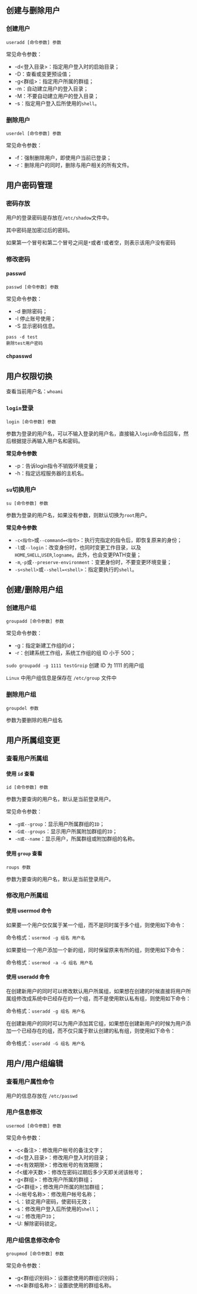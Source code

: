 ## 创建与删除用户

### 创建用户
`useradd [命令参数] 参数`

常见命令参数：

- -d<登入目录>：指定用户登入时的启始目录；
- -D：查看或变更预设值；
- -g<群组>：指定用户所属的群组；
- -m：自动建立用户的登入目录；
- -M：不要自动建立用户的登入目录；
- -s：指定用户登入后所使用的`shell`。

### 删除用户
`userdel [命令参数] 参数`

常见命令参数：

- -f：强制删除用户，即使用户当前已登录；
- -r：删除用户的同时，删除与用户相关的所有文件。

## 用户密码管理

### 密码存放
用户的登录密码是存放在`/etc/shadow`文件中。

其中密码是加密过后的密码。

如果第一个冒号和第二个冒号之间是`*`或者`!`或者空，则表示该用户没有密码

### 修改密码

#### passwd
`passwd [命令参数] 参数`

常见命令参数：

- -d 删除密码；
- -l 停止账号使用；
- -S 显示密码信息。

```
pass -d test
删除test用户密码

```

#### chpasswd

## 用户权限切换

查看当前用户名：`whoami`
### `login`登录

`login [命令参数] 参数`

参数为登录的用户名，可以不输入登录的用户名，直接输入`login`命令后回车，然后根据提示再输入用户名和密码。

**常见命令参数**

- -p：告诉login指令不销毁环境变量；
- -h：指定远程服务器的主机名。

### `su`切换用户

`su [命令参数] 参数`

参数为登录的用户名，如果没有参数，则默认切换为`root`用户。

**常见命令参数**

- `-c<指令>`或`--command=<指令>`：执行完指定的指令后，即恢复原来的身份；
- `-l`或`--login`：改变身份时，也同时变更工作目录，以及`HOME`,`SHELL`,`USER`,`logname`。此外，也会变更PATH变量；
- `-m`,`-p`或`--preserve-environment`：变更身份时，不要变更环境变量；
- `-s<shell>`或`--shell=<shell>`：指定要执行的`shell`。

## 创建/删除用户组

### 创建用户组

`groupadd [命令参数] 参数`

常见命令参数：

- -g：指定新建工作组的id；
- -r：创建系统工作组，系统工作组的组 ID 小于 500；

`sudo groupadd -g 1111 testGroip` 创建 ID 为 1111 的用户组

`Linux` 中用户组信息是保存在 `/etc/group` 文件中

### 删除用户组
`groupdel 参数`

参数为要删除的用户组名

## 用户所属组变更

### 查看用户所属组

#### 使用 `id` 查看
`id [命令参数] 参数`

参数为要查询的用户名，默认是当前登录用户。

常见命令参数：

- `-g或--group`：显示用户所属群组的`ID`；
- `-G或--groups`：显示用户所属附加群组的`ID`；
- `-n或--name`：显示用户，所属群组或附加群组的名称。

#### 使用 `group` 查看
`roups 参数`

参数为要查询的用户名，默认是当前登录用户。

### 修改用户所属组

#### 使用 usermod 命令

如果要一个用户仅仅属于某一个组，而不是同时属于多个组，则使用如下命令：

命令格式：`usermod -g 组名 用户名`

如果要给一个用户添加一个新的组，同时保留原来有所的组，则使用如下命令：

命令格式：`usermod -a -G 组名 用户名`


#### 使用 useradd 命令

在创建新用户的同时可以修改默认用户所属组，如果想在创建的时候直接将用户所属组修改成系统中已经存在的一个组，而不是使用默认私有组，则使用如下命令：

命令格式：`useradd -g 组名 用户名`

在创建新用户的同时可以为用户添加其它组，如果想在创建新用户的时候为用户添加一个已经存在的组，而不仅只属于默认创建的私有组，则使用如下命令：

命令格式：`useradd -G 组名 用户名`

## 用户/用户组编辑


### 查看用户属性命令

用户的信息存放在 `/etc/passwd`

### 用户信息修改

`usermod [命令参数] 参数`

常见命令参数：

- -c<备注>：修改用户帐号的备注文字；
- -d<登入目录>：修改用户登入时的目录；
- -e<有效期限>：修改帐号的有效期限；
- -f<缓冲天数>：修改在密码过期后多少天即关闭该帐号；
- -g<群组>：修改用户所属的群组；
- -G<群组>；修改用户所属的附加群组；
- -l<帐号名称>：修改用户帐号名称；
- -L：锁定用户密码，使密码无效；
- -s：修改用户登入后所使用的`shell`；
- -u：修改用户`ID`；
- -U: 解除密码锁定。

### 用户组信息修改命令

`groupmod [命令参数] 参数`

常见命令参数：

- -g<群组识别码>：设置欲使用的群组识别码；
- -n<新群组名称>：设置欲使用的群组名称。

